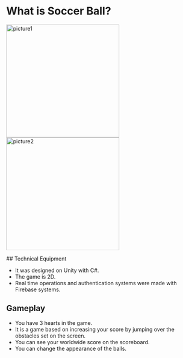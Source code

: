 # What is Soccer Ball?

<p align :justify>
<img src="https://i.ibb.co/Dr8yD5v/picture1.jpg" alt="picture1" border="0" width="300" height="300"/></a>
<a href="https://imgbb.com/"><img src="https://i.ibb.co/Dg9XmZ2/unnamed-1.jpg" alt="picture2" border="0"width="300" height="300" /></a>
</p>
## Technical Equipment

- It was designed on Unity with C#.
- The game is 2D.
- Real time operations and authentication systems were made with Firebase systems.



## Gameplay

- You have 3 hearts in the game.
- It is a game based on increasing your score by jumping over the obstacles set on the screen.
- You can see your worldwide score on the scoreboard.
- You can change the appearance of the balls.





